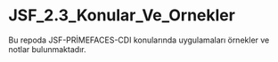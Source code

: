 # JSF_2.3_Konular_Ve_Ornekler
Bu repoda JSF-PRİMEFACES-CDI konularında uygulamaları örnekler ve notlar bulunmaktadır.
